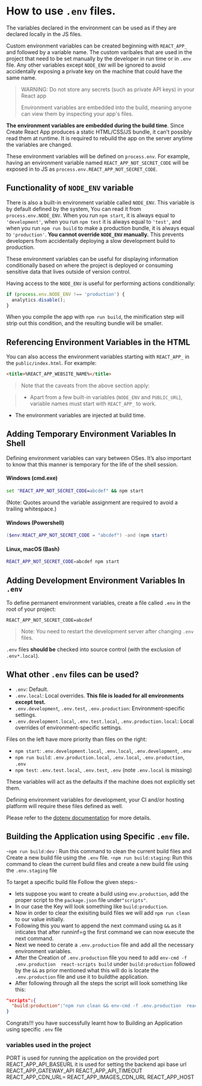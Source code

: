 # How to use `.env` files.


The variables declared in the environment can be used as if they are declared locally in the JS files.

Custom environment variables can be created beginning with `REACT_APP_` and followed by a variable name. 
The custom varibales that are used in the project that need to be set manually by the developer in run time or in `.env` file. 
Any other variables except `NODE_ENV` will be ignored to avoid accidentally exposing a private key on the machine that could have the same name.

> WARNING: Do not store any secrets (such as private API keys) in your React app
>
> Environment variables are embedded into the build, meaning anyone can view them by inspecting your app's files.

**The environment variables are embedded during the build time**. Since Create React App produces a static HTML/CSS/JS bundle, it can’t possibly read them at runtime. It is required to rebuild the app on the server anytime the variables are changed.

These environment variables will be defined on `process.env`. For example, having an environment variable named `REACT_APP_NOT_SECRET_CODE` will be exposed in to JS as `process.env.REACT_APP_NOT_SECRET_CODE`.

## Functionality of `NODE_ENV` variable

There is also a built-in environment variable called `NODE_ENV`. This variable is by default defined by the system, You can read it from `process.env.NODE_ENV`. When you run `npm start`, it is always equal to `'development'`, when you run `npm test` it is always equal to `'test'`, and when you run `npm run build` to make a production bundle, it is always equal to `'production'`. 
**You cannot override `NODE_ENV` manually.** This prevents developers from accidentally deploying a slow development build to production.

These environment variables can be useful for displaying information conditionally based on where the project is deployed or consuming sensitive data that lives outside of version control.

Having access to the `NODE_ENV` is useful for performing actions conditionally:

```js
if (process.env.NODE_ENV !== 'production') {
  analytics.disable();
}
```

When you compile the app with `npm run build`, the minification step will strip out this condition, and the resulting bundle will be smaller.

## Referencing Environment Variables in the HTML

You can also access the environment variables starting with `REACT_APP_` in the `public/index.html`. For example:

```html
<title>%REACT_APP_WEBSITE_NAME%</title>
```

>Note that the caveats from the above section apply:

>- Apart from a few built-in variables (`NODE_ENV` and `PUBLIC_URL`), variable names must start with `REACT_APP_` to work.
- The environment variables are injected at build time.

## Adding Temporary Environment Variables In Shell

Defining environment variables can vary between OSes. It’s also important to know that this manner is temporary for the life of the shell session.

#### Windows (cmd.exe)

```cmd
set "REACT_APP_NOT_SECRET_CODE=abcdef" && npm start
```

(Note: Quotes around the variable assignment are required to avoid a trailing whitespace.)

#### Windows (Powershell)

```Powershell
($env:REACT_APP_NOT_SECRET_CODE = "abcdef") -and (npm start)
```

#### Linux, macOS (Bash)

```sh
REACT_APP_NOT_SECRET_CODE=abcdef npm start
```

## Adding Development Environment Variables In `.env`

To define permanent environment variables, create a file called `.env` in the root of your project:

```
REACT_APP_NOT_SECRET_CODE=abcdef
```


> Note: You need to restart the development server after changing `.env` files.

`.env` files **should be** checked into source control (with the exclusion of `.env*.local`).

## What other `.env` files can be used?

- `.env`: Default.
- `.env.local`: Local overrides. **This file is loaded for all environments except test.**
- `.env.development`, `.env.test`, `.env.production`: Environment-specific settings.
- `.env.development.local`, `.env.test.local`, `.env.production.local`: Local overrides of environment-specific settings.

Files on the left have more priority than files on the right:

- `npm start`: `.env.development.local`, `.env.local`, `.env.development`, `.env`
- `npm run build`: `.env.production.local`, `.env.local`, `.env.production`, `.env`
- `npm test`: `.env.test.local`, `.env.test`, `.env` (note `.env.local` is missing)

These variables will act as the defaults if the machine does not explicitly set them.

 Defining environment variables for development, your CI and/or hosting platform will require these files defined as well.

Please refer to the [dotenv documentation](https://github.com/motdotla/dotenv) for more details.

## Building the Application using Specific `.env` file.

-`npm run build:dev` : Run this command to clean the current build files and Create a new build file using the `.env` file.
-`npm run build:staging`: Run this command to clean the current build files and create a new build file using the `.env.staging` file

To target a specific build file Follow the given steps:-
- lets suppose you want to create a build using `env.production`, add the proper script to the `package.json` file under`"scripts"`.
- In our case the Key will look something like `build:production`.
- Now in order to clear the exisiting build files we will add `npm run clean` to our value initially.
- Following this you want to append the next command using `&&` as it inticates that after runninf=g the first command we can now execute the next command.
- Next we need to cerate a `.env.production` file and add all the necessary environment variables.
- After the Creation of `.env.production` file you need to add `env-cmd -f .env.production  react-scripts build` under `build:production` followed by the `&&` as prior mentioned what this will do is locate the `.env.production` file and use it to buildthe application.
- After following through all the steps the script will look something like this:

```json
"scripts":{
  "build:production":"npm run clean && env-cmd -f .env.production  react-scripts build"
}
```
Congrats!!! you have successfully learnt how to Building an Application using specific `.env` file 


### variables used in the project
PORT is used for running the application on the provided port
REACT_APP_API_BASEURL it is used for setting the backend api base url
REACT_APP_GATEWAY_API
REACT_APP_API_TIMEOUT
REACT_APP_CDN_URL=
REACT_APP_IMAGES_CDN_URL
REACT_APP_HOST